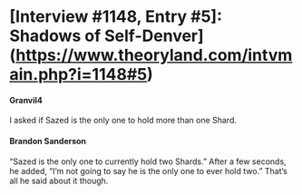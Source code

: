 # [Interview #1148, Entry #5]: Shadows of Self-Denver](https://www.theoryland.com/intvmain.php?i=1148#5)

#### Granvil4

I asked if Sazed is the only one to hold more than one Shard.

#### Brandon Sanderson

“Sazed is the only one to currently hold two Shards.” After a few seconds, he added, “I’m not going to say he is the only one to ever hold two.” That’s all he said about it though.

